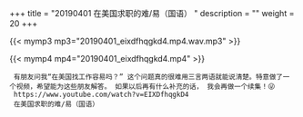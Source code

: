 +++
title = "20190401  在美国求职的难/易（国语） "
description = ""
weight = 20
+++

{{< mymp3 mp3="20190401_eixdfhqgkd4.mp4.wav.mp3" >}}

{{< mymp4 mp4="20190401_eixdfhqgkd4.mp4" >}}

     有朋友问我“在美国找工作容易吗？” 这个问题真的很难用三言两语就能说清楚。特意做了一个视频，希望能为这些朋友解答。 如果以后再有什么补充的话， 我会再做一个续集！😜 
     https://www.youtube.com/watch?v=EIXDfhqgkD4 
     在美国求职的难/易（国语） 
